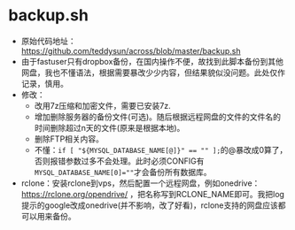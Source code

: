 # backup.sh
* 原始代码地址：https://github.com/teddysun/across/blob/master/backup.sh
* 由于fastuser只有dropbox备份，在国内操作不便，故找到此脚本备份到其他网盘，我也不懂语法，根据需要暴改少少内容，但结果貌似没问题。此处仅作记录，慎用。
* 修改：
  * 改用7z压缩和加密文件，需要已安装7z.
  * 增加删除服务器的备份文件(可选)。随后根据远程网盘的文件的文件名的时间删除超过n天的文件(原来是根据本地)。
  * 删除FTP相关内容。
  * 不懂：`if [ "${MYSQL_DATABASE_NAME[@]}" == "" ];`的@暴改成0算了，否则报错参数过多不会处理。此时必须CONFIG有`MYSQL_DATABASE_NAME[0]=""`才会备份所有数据库。
* rclone：安装rclone到vps，然后配置一个远程网盘，例如onedrive：https://rclone.org/opendrive/ ，把名称写到RCLONE_NAME即可。我把log提示的google改成onedrive(并不影响，改了好看)，rclone支持的网盘应该都可以用来备份。
